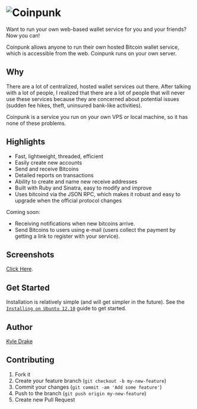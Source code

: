 # ![Coinpunk](http://i.imgur.com/rR6TV8C.png)

Want to run your own web-based wallet service for you and your friends? Now you can!

Coinpunk allows anyone to run their own hosted Bitcoin wallet service, which is accessible from the web. Coinpunk runs on your own server.

## Why

There are a lot of centralized, hosted wallet services out there. After talking with a lot of people, I realized that there are a lot of people that will never use these services because they are concerned about potential issues (sudden fee hikes, theft, uninsured bank-like activities).

Coinpunk is a service you run on your own VPS or local machine, so it has none of these problems.

## Highlights

* Fast, lightweight, threaded, efficient
* Easily create new accounts
* Send and receive Bitcoins
* Detailed reports on transactions
* Ability to create and name new receive addresses
* Built with Ruby and Sinatra, easy to modify and improve
* Uses bitcoind via the JSON RPC, which makes it robust and easy to upgrade when the official protocol changes

Coming soon:

* Receiving notifications when new bitcoins arrive.
* Send Bitcoins to users using e-mail (users collect the payment by getting a link to register with your service).

## Screenshots

[Click Here](https://www.dropbox.com/sh/d66dfzd5ehwae4g/leq-ca3fia).

## Get Started

Installation is relatively simple (and will get simpler in the future). See the [`Installing on Ubuntu 12.10`](./install-ubuntu.md) guide to get started.

## Author

[Kyle Drake](http://kyledrake.net)

## Contributing

1. Fork it
2. Create your feature branch (`git checkout -b my-new-feature`)
3. Commit your changes (`git commit -am 'Add some feature'`)
4. Push to the branch (`git push origin my-new-feature`)
5. Create new Pull Request